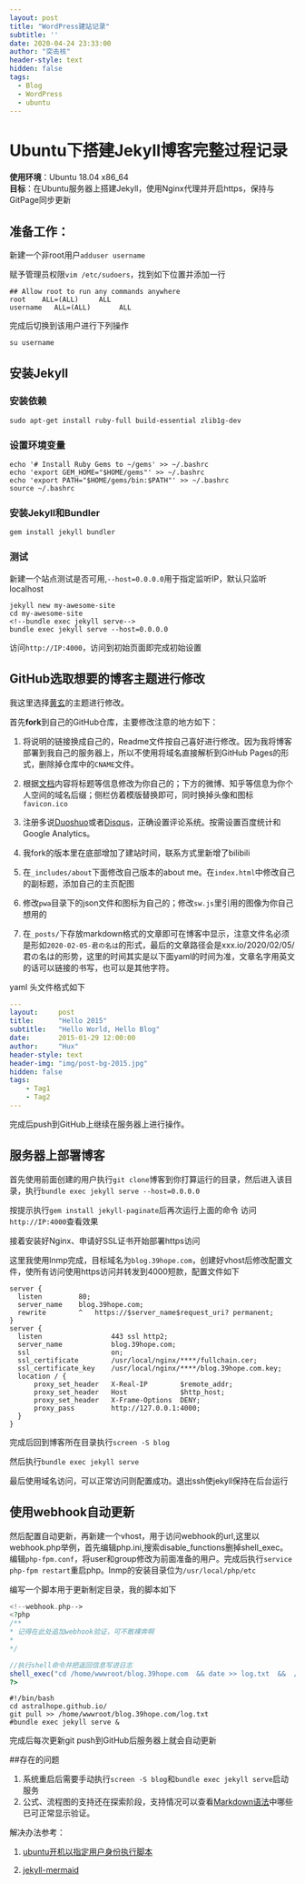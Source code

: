 ```yaml
---
layout: post
title: "WordPress建站记录"
subtitle: ''
date: 2020-04-24 23:33:00
author: "突击核"
header-style: text
hidden: false
tags:
  - Blog
  - WordPress
  - ubuntu
---
```

# Ubuntu下搭建Jekyll博客完整过程记录
**使用环境**：Ubuntu 18.04 x86_64   
**目标**：在Ubuntu服务器上搭建Jekyll，使用Nginx代理并开启https，保持与GitPage同步更新    
## 准备工作：

新建一个非root用户`adduser username`

赋予管理员权限`vim /etc/sudoers`，找到如下位置并添加一行
```shell
## Allow root to run any commands anywhere
root    ALL=(ALL)     ALL
username   ALL=(ALL)       ALL
```
完成后切换到该用户进行下列操作
```shell
su username
```
## 安装Jekyll
### 安装依赖
```shell
sudo apt-get install ruby-full build-essential zlib1g-dev
```
### 设置环境变量
```shell
echo '# Install Ruby Gems to ~/gems' >> ~/.bashrc
echo 'export GEM_HOME="$HOME/gems"' >> ~/.bashrc
echo 'export PATH="$HOME/gems/bin:$PATH"' >> ~/.bashrc
source ~/.bashrc
```
### 安装Jekyll和Bundler
```
gem install jekyll bundler
```
### 测试
新建一个站点测试是否可用,`--host=0.0.0.0`用于指定监听IP，默认只监听localhost
```shell
jekyll new my-awesome-site
cd my-awesome-site
<!--bundle exec jekyll serve-->
bundle exec jekyll serve --host=0.0.0.0
```

访问`http://IP:4000`，访问到初始页面即完成初始设置
## GitHub选取想要的博客主题进行修改
我这里选择[黄玄](https://github.com/Huxpro/huxpro.github.io)的主题进行修改。

首先**fork**到自己的GitHub仓库，主要修改注意的地方如下：

1. 将说明的链接换成自己的，Readme文件按自己喜好进行修改。因为我将博客部署到我自己的服务器上，所以不使用将域名直接解析到GitHub Pages的形式，删除掉仓库中的`CNAME`文件。

2. 根据[文档](https://github.com/Huxpro/huxpro.github.io/blob/master/_doc/README.zh.md)内容将标题等信息修改为你自己的；下方的微博、知乎等信息为你个人空间的域名后缀；侧栏仿着模版替换即可，同时换掉头像和图标`favicon.ico`

3. 注册多说[Duoshuo](http://duoshuo.com)或者[Disqus](http://disqus.com)，正确设置评论系统。按需设置百度统计和Google Analytics。

4. 我fork的版本里在底部增加了建站时间，联系方式里新增了bilibili

5. 在`_includes/about`下面修改自己版本的about me。在`index.html`中修改自己的副标题，添加自己的主页配图

6. 修改`pwa`目录下的json文件和图标为自己的；修改`sw.js`里引用的图像为你自己想用的

7. 在`_posts/`下存放markdown格式的文章即可在博客中显示，注意文件名必须是形如`2020-02-05-君の名は`的形式，最后的文章路径会是xxx.io/2020/02/05/君の名は的形势，这里的时间其实是以下面yaml的时间为准，文章名字用英文的话可以链接的书写，也可以是其他字符。

yaml 头文件格式如下

```yaml
---
layout:     post
title:      "Hello 2015"
subtitle:   "Hello World, Hello Blog"
date:       2015-01-29 12:00:00
author:     "Hux"
header-style: text
header-img: "img/post-bg-2015.jpg"
hidden: false
tags:
    - Tag1
    - Tag2
---
```

完成后push到GitHub上继续在服务器上进行操作。
## 服务器上部署博客
首先使用前面创建的用户执行`git clone`博客到你打算运行的目录，然后进入该目录，执行`bundle exec jekyll serve --host=0.0.0.0`

按提示执行`gem install jekyll-paginate`后再次运行上面的命令
访问`http://IP:4000`查看效果

接着安装好Nginx、申请好SSL证书开始部署https访问

这里我使用lnmp完成，目标域名为`blog.39hope.com`，创建好vhost后修改配置文件，使所有访问使用https访问并转发到4000短款，配置文件如下

```
server {
  listen         80;
  server_name    blog.39hope.com;
  rewrite        ^   https://$server_name$request_uri? permanent;
}
server {  
  listen                 443 ssl http2;
  server_name            blog.39hope.com;
  ssl                    on;
  ssl_certificate        /usr/local/nginx/****/fullchain.cer;
  ssl_certificate_key    /usr/local/nginx/****/blog.39hope.com.key;
  location / {
      proxy_set_header   X-Real-IP        $remote_addr;
      proxy_set_header   Host             $http_host;
      proxy_set_header   X-Frame-Options  DENY;
      proxy_pass         http://127.0.0.1:4000;
  }
}
```
完成后回到博客所在目录执行`screen -S blog`

然后执行`bundle exec jekyll serve`

最后使用域名访问，可以正常访问则配置成功。退出ssh使jekyll保持在后台运行
## 使用webhook自动更新
然后配置自动更新，再新建一个vhost，用于访问webhook的url,这里以webhook.php举例，首先编辑php.ini,搜索disable_functions删掉shell_exec。编辑`php-fpm.conf`，将user和group修改为前面准备的用户。完成后执行`service php-fpm restart`重启php。lnmp的安装目录位为`/usr/local/php/etc`

编写一个脚本用于更新制定目录，我的脚本如下

```php
<!--webhook.php-->
<?php
/**
* 记得在此处追加webhook验证，可不敢裸奔啊
*
*/

//执行shell命令并把返回信息写进日志
shell_exec("cd /home/wwwroot/blog.39hope.com  && date >> log.txt  &&  /home/wwwroot/blog.39hope.com/update.sh");
?>

```

```shell
#!/bin/bash
cd astralhope.github.io/
git pull >> /home/wwwroot/blog.39hope.com/log.txt
#bundle exec jekyll serve &
```

完成后每次更新git push到GitHub后服务器上就会自动更新

##存在的问题
1. 系统重启后需要手动执行`screen -S blog`和`bundle exec jekyll serve`启动服务
2. 公式、流程图的支持还在探索阶段，支持情况可以查看[Markdown语法](https://blog.39hope.com/2020/06/04/Markdown-grammar/)中哪些已可正常显示验证。

解决办法参考：
1. [ubuntu开机以指定用户身份执行脚本](https://www.jianshu.com/p/4f7416ae1cd7)

2. [jekyll-mermaid](https://rubygems.org/gems/jekyll-mermaid/versions/1.0.0)
